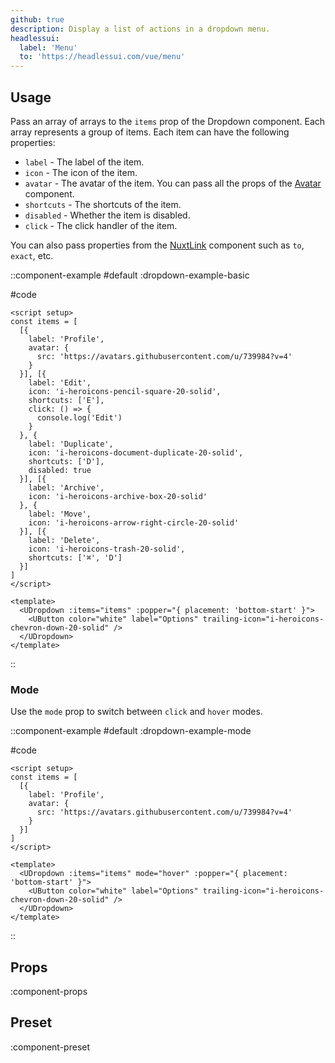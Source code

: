 ```yaml
---
github: true
description: Display a list of actions in a dropdown menu.
headlessui:
  label: 'Menu'
  to: 'https://headlessui.com/vue/menu'
---
```


## Usage

Pass an array of arrays to the `items` prop of the Dropdown component. Each array represents a group of items. Each item can have the following properties:

- `label` - The label of the item.
- `icon` - The icon of the item.
- `avatar` - The avatar of the item. You can pass all the props of the [Avatar](/elements/avatar) component.
- `shortcuts` - The shortcuts of the item.
- `disabled` - Whether the item is disabled.
- `click` - The click handler of the item.

You can also pass properties from the [NuxtLink](https://nuxt.com/docs/api/components/nuxt-link#props) component such as `to`, `exact`, etc.

::component-example
#default
:dropdown-example-basic

#code
```vue
<script setup>
const items = [
  [{
    label: 'Profile',
    avatar: {
      src: 'https://avatars.githubusercontent.com/u/739984?v=4'
    }
  }], [{
    label: 'Edit',
    icon: 'i-heroicons-pencil-square-20-solid',
    shortcuts: ['E'],
    click: () => {
      console.log('Edit')
    }
  }, {
    label: 'Duplicate',
    icon: 'i-heroicons-document-duplicate-20-solid',
    shortcuts: ['D'],
    disabled: true
  }], [{
    label: 'Archive',
    icon: 'i-heroicons-archive-box-20-solid'
  }, {
    label: 'Move',
    icon: 'i-heroicons-arrow-right-circle-20-solid'
  }], [{
    label: 'Delete',
    icon: 'i-heroicons-trash-20-solid',
    shortcuts: ['⌘', 'D']
  }]
]
</script>

<template>
  <UDropdown :items="items" :popper="{ placement: 'bottom-start' }">
    <UButton color="white" label="Options" trailing-icon="i-heroicons-chevron-down-20-solid" />
  </UDropdown>
</template>
```
::

### Mode

Use the `mode` prop to switch between `click` and `hover` modes.

::component-example
#default
:dropdown-example-mode

#code
```vue
<script setup>
const items = [
  [{
    label: 'Profile',
    avatar: {
      src: 'https://avatars.githubusercontent.com/u/739984?v=4'
    }
  }]
]
</script>

<template>
  <UDropdown :items="items" mode="hover" :popper="{ placement: 'bottom-start' }">
    <UButton color="white" label="Options" trailing-icon="i-heroicons-chevron-down-20-solid" />
  </UDropdown>
</template>
```
::

## Props

:component-props

## Preset

:component-preset
